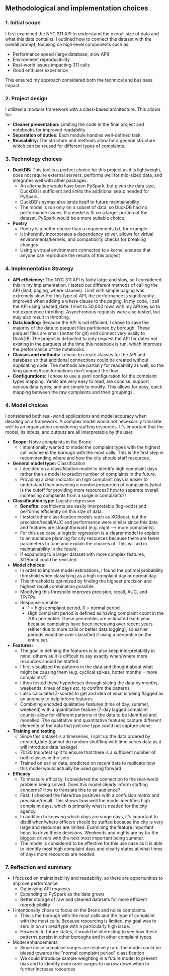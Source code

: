 ## Methodological and implementation choices

### 1. Initial scope
I first examined the NYC 311 API to understand the overall size of data and what this data contains. I outlined how to connect this dataset with the overall prompt, focusing on high-level components such as:
- Performance speed (large database, slow API)
- Environment reproducibility 
- Real-world issues impacting 311 calls
- Good end user experience 

This ensured my approach considered both the technical and business impact.

### 2. Project design 
I utilized a modular framework with a class-based architecture. This allows for:
- **Cleaner presentation:** Limiting the code in the final project and notebooks for improved readability 
- **Separation of duties:** Each module handles well-defined task.  
- **Reusability:** The structure and methods allow for a general structure which can be reused for different types of complaints.


### 3. Technology choices

- **DuckDB:** This tool is a perfect choice for this project as it is lightweight, does not require external servers, performs well for mid-sized data, and integrates well with other packages.
    - An alternative would have been PySpark, but given the data size, DuckDB is sufficient and limits the additional setup needed for PySpark. 
    - DuckDB's syntax also lends itself to future maintainability
    - The model is run only on a subset of data, so DuckDB had no performance issues. If a model is fit on a larger portion of the dataset, PySpark would be a more suitable choice.
- **Poetry**
    - Poetry is a better choice than a requirements.txt, for example. 
    - It inherently incorporates a dependency solver, allows for virtual environments/kernels, and compatibility checks for breaking changes 
    - Using a virtual environment connected to a kernel ensures that anyone can reproduce the results of this project

### 4. Implementation Strategy
- **API efficiency:** The NYC 311 API is fairly large and slow, so I considered this in my implementation. I tested out different methods of calling the API (limit, paging, where clauses). Limit with simple paging was extremely slow. For this type of API, the performance is significantly improved when adding a where clause to the paging. In my code, I call the API using created_date. I limit to 50,000 rows with my API key so to not experience throttling. Asynchronous requests were also tested, but may also result in throttling. 
- **Data loading:** Because the API is not efficient, I chose to save the majority of the data to parquet files partitioned by borough. These parquet files are small (better for git) and connect very easily to DuckDB. The project is defaulted to only request the API for dates not existing in the parquets at the time this notebook is run, which improves the performance of the notebooks.
- **Classes and methods:** I chose to create classes for the API and database so that additional connections could be created without duplicating code. The methods are partially for readability as well, so the long queries/transformations don't impact the flow.
- **Configurations:** I chose to use a yaml configuration for the complaint types mapping. Yamls are very easy to read, are concise, support various data types, and are simple to modify. This allows for easy, quick mapping between the raw complaints and their groupings. 

### 4. Model choices
I considered both real-world applications and model accuracy when deciding on a framework. A complex model would not necessarily translate well to an organization considering staffing resources. It's important that the model, its inputs, and outputs are all interpretable by the user.
- **Scope:** Noise complaints in the Bronx
    - I intentionally wanted to model the complaint types with the highest call volume in the borough with the most calls. This is the first step in recommending where and how the city should staff resources. 
- **General model type:** Classification
    - I decided on a classification model to identify high complaint days rather than a model to predict number of complaints in the future. 
    - Providing a clear indicator on high complaint days is easier to understand than providing a number/proportion of complaints (what is the cutoff for providing more resources? how to separate overall increasing complaints from a surge in complaints?)
- **Classification type:** Logistic regression 
    - **Benefits:** coefficients are easily interpretable (log-odds) and performs efficiently on this size of data. 
    - I tested other classification models such as XGBoost, but the precision/recall/AUC and performance were similar since this data and features are straightforward (e.g. night --> more complaints).
    - For this use case, a logistic regression is a clearer model to explain to an audience planning for city resources because there are fewer parameters to tune and explain the choices of. This will aid in maintainability in the future. 
    - If expanding to a larger dataset with more complex features, XGBoost could be revisited.
- **Model choices:**
    - In order to improve model estimations, I found the optimal probability threshold when classifying as a high complaint day or normal day. 
    - This threshold is optimized by finding the highest precision and highest recall combination possible.
    - Modifying this threshold improves precision, recall, AUC, and TP/FPs. 
    - Response variable:
        - 1 = high complaint period, 0 = normal period 
        - High complaint period is defined as having complaint count in the 70th percentile. These percentiles are estimated each year because complaints have been increasing over recent years (either due to more calls or better data logging), so earlier periods would be over classified if using a percentile on the entire set. 
- **Features:** 
    - The goal in defining the features is to also keep interpretability in mind, otherwise it is difficult to say exactly when/where more resources should be staffed
    - I first visualized the patterns in the data and thought about what might be causing them (e.g. cyclical spikes, hotter months = more complaints?)
    - I then tested these hypotheses through slicing the data by  months, weekends, times of days etc. to confirm the patterns
    - I also calculated Z-scores to get and idea of what is being flagged as an anomaly to help inform features 
    - Combining encoded qualitative features (time of day, summer, weekend) with a quantitative feature (7-day lagged complaint counts) allow for different patterns in the data to be identified and modelled. The qualitative and quantitative features capture different elements of the data that just one type could not capture alone. 
- **Training and testing**
    - Since this dataset is a timeseries, I split up the data ordered by created_date (cannot do random shuffling with time series data as it will introduce data leakage)
    - 70/30 train/test split to ensure that there is a sufficient number of both classes in the sets
    - Trained on earlier data, predicted on recent data to replicate how this model would actually be used going forward 
- **Efficacy**
    - To measure efficacy, I considered the connection to the real-world problem being solved. Does this model clearly inform staffing concerns? How to translate this to an audience?
    - First, I checked the false/true positives with a confusion matrix and precision/recall. This shows how well the model identifies high complaint days, which is primarily what is needed for the city agency. 
    - In addition to knowing which days are surge days, it's important to distill when/where officers should be staffed because the city is very large and resources are limited. Examining the feature important helps to drive these decisions. Weekends and nights are by far the biggest drivers with the next most important being summer.
    - The model is considered to be effective for this use case as it is able to identify most high complaint days and clearly states at what times of days more resources are needed. 


### 7. Reflection and summary
- I focused on maintainability and readability, so there are opportunities to improve performance
    - Optimizing API requests 
    - Expanding to PySpark as the data grows 
    - Better storage of raw and cleaned datasets for more efficient reproducibility 
- I intentionally chose to focus on the Bronx and noise complaints.
    - This is the borough with the most calls and the type of complaint with the most calls. Because resourcing is limited, my goal was to zero in on an area/type with a particularly high issue. 
    - However, in future states, it would be interesting to see how these patterns persist in other boroughs and in other complaint types.  
- Model enhancements
    - Since noise complaint surges are relatively rare, the model could be biased towards the "normal complaint period" classification
    - We could introduce sample weighting in a future model to prevent bias and to identify even rarer surges to narrow down when to further increase resources 
